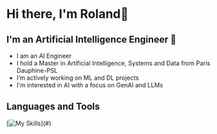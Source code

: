 # Hi there, I'm Roland👋

##  I'm an Artificial Intelligence Engineer 🤖
- I am an AI Engineer
- I hold a Master in Artificial Intelligence, Systems and Data from Paris Dauphine-PSL
- I’m actively working on ML and DL projects
- I'm interested in AI with a focus on GenAI and LLMs

## Languages and Tools 
[![My Skills](https://skillicons.dev/icons?i=python,vscode,git,github,pycharm,html,css,js,mysql,md,)](#)

